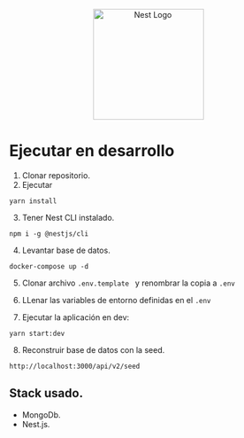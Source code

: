 <p align="center">
  <a href="http://nestjs.com/" target="blank"><img src="https://nestjs.com/img/logo-small.svg" width="200" alt="Nest Logo" /></a>
</p>

# Ejecutar en desarrollo

1. Clonar repositorio.
2. Ejecutar

````
yarn install
````
3. Tener Nest CLI instalado.

````
npm i -g @nestjs/cli
````
4. Levantar base de datos.


````
docker-compose up -d
````

5. Clonar archivo ````.env.template ```` y renombrar la copia a ```` .env ````

6. LLenar las variables de entorno definidas en el ```` .env ````

7. Ejecutar la aplicación en dev:

`````
yarn start:dev 
`````

8. Reconstruir base de datos con la seed.
`````
http://localhost:3000/api/v2/seed
`````

## Stack usado.
* MongoDb.
* Nest.js.